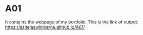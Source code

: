 # A01

It contains the webpage of my portfolio.
This is the link of output:
https://saitejaswininarne.github.io/A01/

